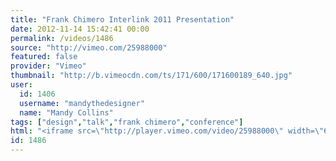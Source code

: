 ```yaml
---
title: "Frank Chimero Interlink 2011 Presentation"
date: 2012-11-14 15:42:41 00:00
permalink: /videos/1486
source: "http://vimeo.com/25988000"
featured: false
provider: "Vimeo"
thumbnail: "http://b.vimeocdn.com/ts/171/600/171600189_640.jpg"
user:
  id: 1406
  username: "mandythedesigner"
  name: "Mandy Collins"
tags: ["design","talk","frank chimero","conference"]
html: "<iframe src=\"http://player.vimeo.com/video/25988000\" width=\"640\" height=\"360\" frameborder=\"0\" webkitAllowFullScreen mozallowfullscreen allowFullScreen></iframe>"
id: 1486
---
```


